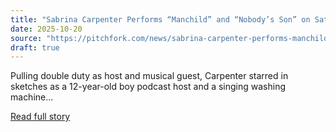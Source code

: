 ```yaml
---
title: "Sabrina Carpenter Performs “Manchild” and “Nobody’s Son” on Saturday Night Live: Watch"
date: 2025-10-20
source: "https://pitchfork.com/news/sabrina-carpenter-performs-manchild-and-nobodys-son-on-saturday-night-live-watch"
draft: true
---
```


Pulling double duty as host and musical guest, Carpenter starred in sketches as a 12-year-old boy podcast host and a singing washing machine...

[Read full story](https://pitchfork.com/news/sabrina-carpenter-performs-manchild-and-nobodys-son-on-saturday-night-live-watch)
